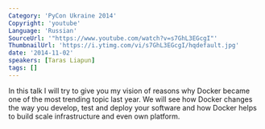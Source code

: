 ```yaml
---
Category: 'PyCon Ukraine 2014'
Copyright: 'youtube'
Language: 'Russian'
SourceUrl: '"https://www.youtube.com/watch?v=s7GhL3EGcgI"'
ThumbnailUrl: 'https://i.ytimg.com/vi/s7GhL3EGcgI/hqdefault.jpg'
date: '2014-11-02'
speakers: [Taras Liapun]
tags: []
---
```

In this talk I will try to give you my vision of reasons why Docker became one of the most trending topic last year. We will see how Docker changes the way you develop, test and deploy your software and how Docker helps to build scale infrastructure and even own platform.